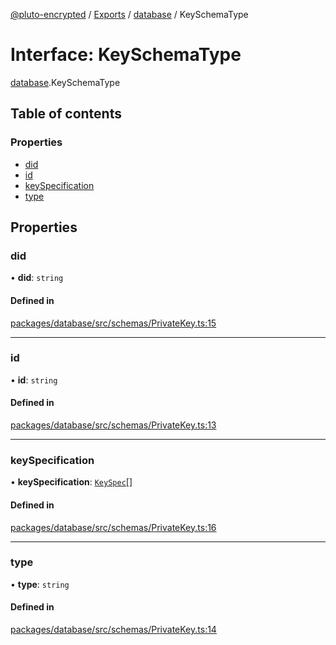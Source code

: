 [@pluto-encrypted](../README.md) / [Exports](../modules.md) / [database](../modules/database.md) / KeySchemaType

# Interface: KeySchemaType

[database](../modules/database.md).KeySchemaType

## Table of contents

### Properties

- [did](database.KeySchemaType.md#did)
- [id](database.KeySchemaType.md#id)
- [keySpecification](database.KeySchemaType.md#keyspecification)
- [type](database.KeySchemaType.md#type)

## Properties

### did

• **did**: `string`

#### Defined in

[packages/database/src/schemas/PrivateKey.ts:15](https://github.com/atala-community-projects/pluto-encrypted/blob/44f9334/packages/database/src/schemas/PrivateKey.ts#L15)

___

### id

• **id**: `string`

#### Defined in

[packages/database/src/schemas/PrivateKey.ts:13](https://github.com/atala-community-projects/pluto-encrypted/blob/44f9334/packages/database/src/schemas/PrivateKey.ts#L13)

___

### keySpecification

• **keySpecification**: [`KeySpec`](database.KeySpec.md)[]

#### Defined in

[packages/database/src/schemas/PrivateKey.ts:16](https://github.com/atala-community-projects/pluto-encrypted/blob/44f9334/packages/database/src/schemas/PrivateKey.ts#L16)

___

### type

• **type**: `string`

#### Defined in

[packages/database/src/schemas/PrivateKey.ts:14](https://github.com/atala-community-projects/pluto-encrypted/blob/44f9334/packages/database/src/schemas/PrivateKey.ts#L14)
